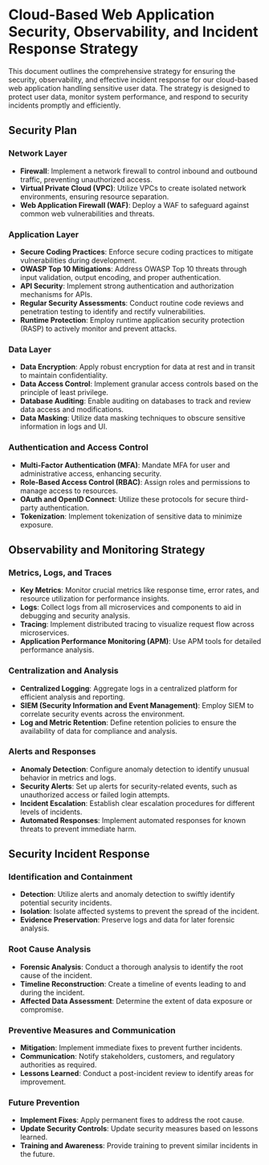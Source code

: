# Cloud-Based Web Application Security, Observability, and Incident Response Strategy

This document outlines the comprehensive strategy for ensuring the security, observability, and effective incident response for our cloud-based web application handling sensitive user data. The strategy is designed to protect user data, monitor system performance, and respond to security incidents promptly and efficiently.

## Security Plan

### Network Layer

- **Firewall**: Implement a network firewall to control inbound and outbound traffic, preventing unauthorized access.
- **Virtual Private Cloud (VPC)**: Utilize VPCs to create isolated network environments, ensuring resource separation.
- **Web Application Firewall (WAF)**: Deploy a WAF to safeguard against common web vulnerabilities and threats.

### Application Layer

- **Secure Coding Practices**: Enforce secure coding practices to mitigate vulnerabilities during development.
- **OWASP Top 10 Mitigations**: Address OWASP Top 10 threats through input validation, output encoding, and proper authentication.
- **API Security**: Implement strong authentication and authorization mechanisms for APIs.
- **Regular Security Assessments**: Conduct routine code reviews and penetration testing to identify and rectify vulnerabilities.
- **Runtime Protection**: Employ runtime application security protection (RASP) to actively monitor and prevent attacks.

### Data Layer

- **Data Encryption**: Apply robust encryption for data at rest and in transit to maintain confidentiality.
- **Data Access Control**: Implement granular access controls based on the principle of least privilege.
- **Database Auditing**: Enable auditing on databases to track and review data access and modifications.
- **Data Masking**: Utilize data masking techniques to obscure sensitive information in logs and UI.

### Authentication and Access Control

- **Multi-Factor Authentication (MFA)**: Mandate MFA for user and administrative access, enhancing security.
- **Role-Based Access Control (RBAC)**: Assign roles and permissions to manage access to resources.
- **OAuth and OpenID Connect**: Utilize these protocols for secure third-party authentication.
- **Tokenization**: Implement tokenization of sensitive data to minimize exposure.

## Observability and Monitoring Strategy

### Metrics, Logs, and Traces

- **Key Metrics**: Monitor crucial metrics like response time, error rates, and resource utilization for performance insights.
- **Logs**: Collect logs from all microservices and components to aid in debugging and security analysis.
- **Tracing**: Implement distributed tracing to visualize request flow across microservices.
- **Application Performance Monitoring (APM)**: Use APM tools for detailed performance analysis.

### Centralization and Analysis

- **Centralized Logging**: Aggregate logs in a centralized platform for efficient analysis and reporting.
- **SIEM (Security Information and Event Management)**: Employ SIEM to correlate security events across the environment.
- **Log and Metric Retention**: Define retention policies to ensure the availability of data for compliance and analysis.

### Alerts and Responses

- **Anomaly Detection**: Configure anomaly detection to identify unusual behavior in metrics and logs.
- **Security Alerts**: Set up alerts for security-related events, such as unauthorized access or failed login attempts.
- **Incident Escalation**: Establish clear escalation procedures for different levels of incidents.
- **Automated Responses**: Implement automated responses for known threats to prevent immediate harm.

## Security Incident Response

### Identification and Containment

- **Detection**: Utilize alerts and anomaly detection to swiftly identify potential security incidents.
- **Isolation**: Isolate affected systems to prevent the spread of the incident.
- **Evidence Preservation**: Preserve logs and data for later forensic analysis.

### Root Cause Analysis

- **Forensic Analysis**: Conduct a thorough analysis to identify the root cause of the incident.
- **Timeline Reconstruction**: Create a timeline of events leading to and during the incident.
- **Affected Data Assessment**: Determine the extent of data exposure or compromise.

### Preventive Measures and Communication

- **Mitigation**: Implement immediate fixes to prevent further incidents.
- **Communication**: Notify stakeholders, customers, and regulatory authorities as required.
- **Lessons Learned**: Conduct a post-incident review to identify areas for improvement.

### Future Prevention

- **Implement Fixes**: Apply permanent fixes to address the root cause.
- **Update Security Controls**: Update security measures based on lessons learned.
- **Training and Awareness**: Provide training to prevent similar incidents in the future.
